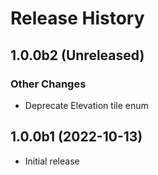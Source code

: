 # Release History

## 1.0.0b2 (Unreleased)

### Other Changes

- Deprecate Elevation tile enum

## 1.0.0b1 (2022-10-13)

- Initial release
